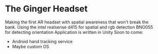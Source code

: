 # The Ginger Headset
Making the first AR headset with spatial awareness that won't break the bank. 
Using the intel realsense d415 for spatial and rgb detection 
BNO055 for detecting orientation 
Application is written in Unity 
Soon to come: 
- Android hand tracking service
- Maybe custom OS 
